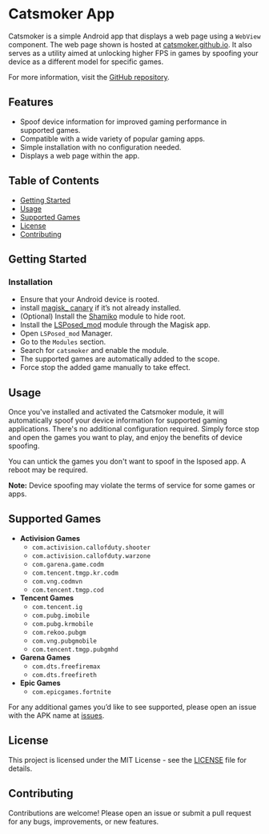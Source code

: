# Catsmoker App

Catsmoker is a simple Android app that displays a web page using a `WebView` component. The web page shown is hosted at [catsmoker.github.io](https://catsmoker.github.io). It also serves as a utility aimed at unlocking higher FPS in games by spoofing your device as a different model for specific games.

For more information, visit the [GitHub repository](https://github.com/Xposed-Modules-Repo/com.app.catsmoker).

## Features

- Spoof device information for improved gaming performance in supported games.
- Compatible with a wide variety of popular gaming apps.
- Simple installation with no configuration needed.
- Displays a web page within the app.

## Table of Contents

- [Getting Started](#getting-started)
- [Usage](#usage)
- [Supported Games](#supported-games)
- [License](#license)
- [Contributing](#contributing)

## Getting Started

### Installation

- Ensure that your Android device is rooted.
- install [magisk_ canary](https://github.com/topjohnwu/Magisk/releases/tag/canary-27008) if it’s not already installed.
- (Optional) Install the [Shamiko](https://github.com/LSPosed/LSPosed.github.io/releases) module to hide root.
- Install the [LSPosed_mod](https://github.com/mywalkb/LSPosed_mod/releases) module through the Magisk app.
- Open `LSPosed_mod` Manager.
- Go to the `Modules` section.
- Search for `catsmoker` and enable the module.
- The supported games are automatically added to the scope.
- Force stop the added game manually to take effect.

## Usage

Once you've installed and activated the Catsmoker module, it will automatically spoof your device information for supported gaming applications. There's no additional configuration required. Simply force stop and open the games you want to play, and enjoy the benefits of device spoofing.

You can untick the games you don't want to spoof in the lsposed app. A reboot may be required.

**Note:** Device spoofing may violate the terms of service for some games or apps.

## Supported Games

- **Activision Games**
  - `com.activision.callofduty.shooter`
  - `com.activision.callofduty.warzone`
  - `com.garena.game.codm`
  - `com.tencent.tmgp.kr.codm`
  - `com.vng.codmvn`
  - `com.tencent.tmgp.cod`
- **Tencent Games**
  - `com.tencent.ig`
  - `com.pubg.imobile`
  - `com.pubg.krmobile`
  - `com.rekoo.pubgm`
  - `com.vng.pubgmobile`
  - `com.tencent.tmgp.pubgmhd`
- **Garena Games**
  - `com.dts.freefiremax`
  - `com.dts.freefireth`
- **Epic Games**
  - `com.epicgames.fortnite`

For any additional games you’d like to see supported, please open an issue with the APK name at [issues](https://github.com/catsmoker/com.app.catsmoker/issues).

## License

This project is licensed under the MIT License - see the [LICENSE](LICENSE) file for details.

## Contributing

Contributions are welcome! Please open an issue or submit a pull request for any bugs, improvements, or new features.
